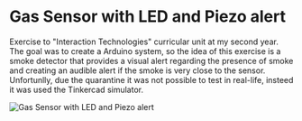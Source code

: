 # Gas Sensor with LED and Piezo alert

Exercise to "Interaction Technologies" curricular unit at my second year. The goal was to create a Arduino system, so the idea of this exercise is a smoke detector that provides a visual alert regarding the presence of smoke and creating an audible alert if the smoke is very close to the sensor. Unfortunlly, due the quarantine it was not possible to test in real-life, insteed it was used the Tinkercad simulator.

![Gas Sensor with LED and Piezo alert](https://user-images.githubusercontent.com/61794788/116348919-d3a42a00-a7e6-11eb-8486-63c9a2fa37a6.png)

